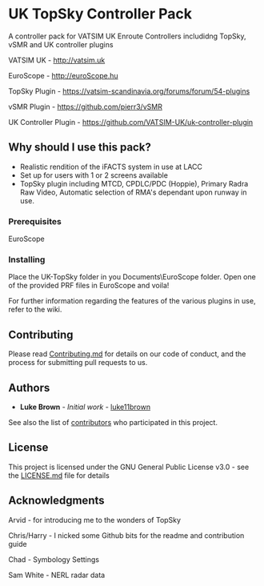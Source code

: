# UK TopSky Controller Pack

A controller pack for VATSIM UK Enroute Controllers includidng TopSky, vSMR and UK controller plugins

VATSIM UK - http://vatsim.uk

EuroScope - http://euroScope.hu

TopSky Plugin - https://vatsim-scandinavia.org/forums/forum/54-plugins

vSMR Plugin - https://github.com/pierr3/vSMR

UK Controller Plugin - https://github.com/VATSIM-UK/uk-controller-plugin

## Why should I use this pack?

- Realistic rendition of the iFACTS system in use at LACC
- Set up for users with 1 or 2 screens available
- TopSky plugin including MTCD, CPDLC/PDC (Hoppie), Primary Radra Raw Video, Automatic selection of RMA's dependant upon runway in use.

### Prerequisites

EuroScope

### Installing

Place the UK-TopSky folder in you Documents\EuroScope folder. Open one of the provided PRF files in EuroScope and voila!

For further information regarding the features of the various plugins in use, refer to the wiki.

## Contributing

Please read [Contributing.md](https://github.com/luke11brown/UK-TopSky-Controller-Pack/blob/master/Contributing.md) for details on our code of conduct, and the process for submitting pull requests to us.

## Authors

* **Luke Brown** - *Initial work* - [luke11brown](https://github.com/luke11brown)

See also the list of [contributors](https://github.com/your/project/contributors) who participated in this project.

## License

This project is licensed under the GNU General Public License v3.0 - see the [LICENSE.md](LICENSE.md) file for details

## Acknowledgments

Arvid - for introducing me to the wonders of TopSky

Chris/Harry - I nicked some Github bits for the readme and contribution guide

Chad - Symbology Settings

Sam White - NERL radar data

